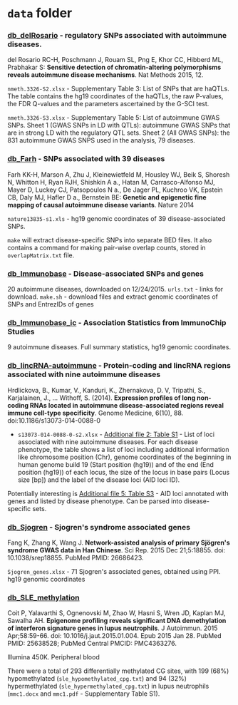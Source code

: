 # `data` folder

### [db_delRosario](http://www.nature.com/nmeth/journal/v12/n5/full/nmeth.3326.html) - regulatory SNPs associated with autoimmune diseases.

del Rosario RC-H, Poschmann J, Rouam SL, Png E, Khor CC, Hibberd ML, Prabhakar S: **Sensitive detection of chromatin-altering polymorphisms reveals autoimmune disease mechanisms**. Nat Methods 2015, 12.

`nmeth.3326-S2.xlsx` - Supplementary Table 3: List of SNPs that are haQTLs. The table contains the hg19 coordinates of the haQTLs, the raw P-values, the FDR Q-values and the parameters ascertained by the G-SCI test.

`nmeth.3326-S3.xlsx` - Supplementary Table 5: List of autoimmune GWAS SNPs. Sheet 1 (GWAS SNPs in LD with QTLs): autoimmune GWAS SNPs that are in strong LD with the regulatory QTL sets. Sheet 2 (All GWAS SNPs): the 831 autoimmune GWAS SNPS used in the analysis, 79 diseases.

### [db_Farh](http://www.nature.com/nature/journal/vaop/ncurrent/pdf/nature13835.pdf) - SNPs associated with 39 diseases

Farh KK-H, Marson A, Zhu J, Kleinewietfeld M, Housley WJ, Beik S, Shoresh N, Whitton H, Ryan RJH, Shishkin A a., Hatan M, Carrasco-Alfonso MJ, Mayer D, Luckey CJ, Patsopoulos N a., De Jager PL, Kuchroo VK, Epstein CB, Daly MJ, Hafler D a., Bernstein BE: **Genetic and epigenetic fine mapping of causal autoimmune disease variants**. Nature 2014

`nature13835-s1.xls` - hg19 genomic coordinates of 39 disease-associated SNPs.

`make` will extract disease-specific SNPs into separate BED files. It also contains a command for making pair-wise overlap counts, stored in `overlapMatrix.txt` file.

### [db_Immunobase](http://www.immunobase.org/page/Welcome/display) - Disease-associated SNPs and genes

20 autoimmune diseases, downloaded on 12/24/2015. `urls.txt` - links for download. `make.sh` - download files and extract genomic coordinates of SNPs and EntrezIDs of genes

### [db_Immunobase_ic](https://www.immunobase.org/downloads/protected_data/iChip_Data/) - Association Statistics from ImmunoChip Studies

9 autoimmune diseases. Full summary statistics, hg19 genomic coordinates.

### [db_lincRNA-autoimmune](http://genomemedicine.com/content/6/10/88) - Protein-coding and lincRNA regions associated with nine autoimmune diseases

Hrdlickova, B., Kumar, V., Kanduri, K., Zhernakova, D. V, Tripathi, S., Karjalainen, J., … Withoff, S. (2014). **Expression profiles of long non-coding RNAs located in autoimmune disease-associated regions reveal immune cell-type specificity**. Genome Medicine, 6(10), 88. doi:10.1186/s13073-014-0088-0

- `s13073-014-0088-0-s2.xlsx` - [Additional file 2: Table S1](http://genomemedicine.com/content/supplementary/s13073-014-0088-0-s2.xlsx) - List of loci associated with nine autoimmune diseases. For each disease phenotype, the table shows a list of loci including additional information like chromosome position (Chr), genome coordinates of the beginning in human genome build 19 (Start position (hg19)) and of the end (End position (hg19)) of each locus, the size of the locus in base pairs (Locus size [bp]) and the label of the disease loci (AID loci ID).

Potentially interesting is [Additional file 5: Table S3](http://genomemedicine.com/content/supplementary/s13073-014-0088-0-s5.xlsx) - AID loci annotated with genes and listed by disease phenotype. Can be parsed into disease-specific sets.

### [db_Sjogren](http://www.nature.com/articles/srep18855) - Sjogren's syndrome associated genes

Fang K, Zhang K, Wang J. **Network-assisted analysis of primary Sjögren's
syndrome GWAS data in Han Chinese**. Sci Rep. 2015 Dec 21;5:18855. doi:
10.1038/srep18855. PubMed PMID: 26686423.

`Sjogren_genes.xlsx` - 71 Sjogren's associated genes, obtained using PPI. hg19 genomic coordinates

### [db_SLE_methylation](http://www.sciencedirect.com/science/article/pii/S0896841115000050)

Coit P, Yalavarthi S, Ognenovski M, Zhao W, Hasni S, Wren JD, Kaplan MJ, Sawalha AH. **Epigenome profiling reveals significant DNA demethylation of interferon signature genes in lupus neutrophils**. J Autoimmun. 2015 Apr;58:59-66. doi: 10.1016/j.jaut.2015.01.004. Epub 2015 Jan 28. PubMed PMID: 25638528; PubMed Central PMCID: PMC4363276.

Illumina 450K. Peripheral blood

There were a total of 293 differentially methylated CG sites, with 199 (68%) hypomethylated (`sle_hypomethylated_cpg.txt`) and 94 (32%) hypermethylated (`sle_hypermethylated_cpg.txt`) in lupus neutrophils (`mmc1.docx` and `mmc1.pdf` - Supplementary Table S1).
